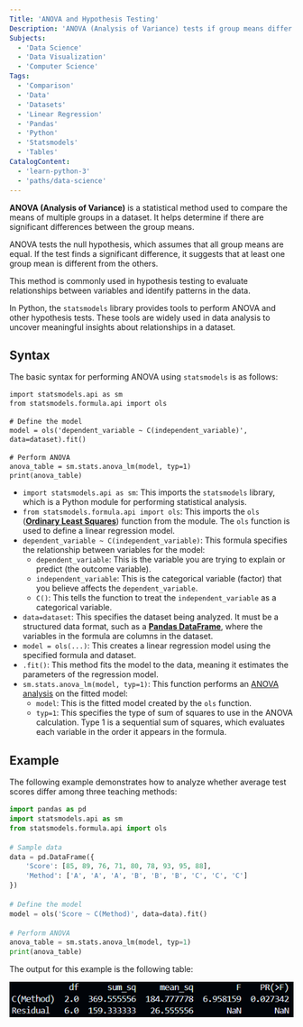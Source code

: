 ```yaml
---
Title: 'ANOVA and Hypothesis Testing'
Description: 'ANOVA (Analysis of Variance) tests if group means differ significantly.'
Subjects:
  - 'Data Science'
  - 'Data Visualization'
  - 'Computer Science'
Tags:
  - 'Comparison'
  - 'Data'
  - 'Datasets'
  - 'Linear Regression'
  - 'Pandas'
  - 'Python'
  - 'Statsmodels'
  - 'Tables'
CatalogContent:
  - 'learn-python-3'
  - 'paths/data-science'
---
```


**ANOVA (Analysis of Variance)** is a statistical method used to compare the means of multiple groups in a dataset. It helps determine if there are significant differences between the group means.

ANOVA tests the null hypothesis, which assumes that all group means are equal. If the test finds a significant difference, it suggests that at least one group mean is different from the others.

This method is commonly used in hypothesis testing to evaluate relationships between variables and identify patterns in the data.

In Python, the `statsmodels` library provides tools to perform ANOVA and other hypothesis tests. These tools are widely used in data analysis to uncover meaningful insights about relationships in a dataset.

## Syntax

The basic syntax for performing ANOVA using `statsmodels` is as follows:

```pseudo
import statsmodels.api as sm
from statsmodels.formula.api import ols

# Define the model
model = ols('dependent_variable ~ C(independent_variable)', data=dataset).fit()

# Perform ANOVA
anova_table = sm.stats.anova_lm(model, typ=1)
print(anova_table)
```

- `import statsmodels.api as sm`: This imports the `statsmodels` library, which is a Python module for performing statistical analysis.
- `from statsmodels.formula.api import ols`: This imports the `ols` (**[Ordinary Least Squares](https://www.codecademy.com/resources/docs/python/statsmodels/ols)**) function from the module. The `ols` function is used to define a linear regression model.
- `dependent_variable ~ C(independent_variable)`: This formula specifies the relationship between variables for the model:
  - `dependent_variable`: This is the variable you are trying to explain or predict (the outcome variable).
  - `independent_variable`: This is the categorical variable (factor) that you believe affects the `dependent_variable`.
  - `C()`: This tells the function to treat the `independent_variable` as a categorical variable.
- `data=dataset`: This specifies the dataset being analyzed. It must be a structured data format, such as a **[Pandas DataFrame](https://www.codecademy.com/resources/docs/pandas/dataframe)**, where the variables in the formula are columns in the dataset.
- `model = ols(...)`: This creates a linear regression model using the specified formula and dataset.
- `.fit()`: This method fits the model to the data, meaning it estimates the parameters of the regression model.
- `sm.stats.anova_lm(model, typ=1)`: This function performs an [ANOVA analysis](https://www.codecademy.com/resources/docs/python/statsmodels/anova-lm) on the fitted model:
  - `model`: This is the fitted model created by the `ols` function.
  - `typ=1`: This specifies the type of sum of squares to use in the ANOVA calculation. Type 1 is a sequential sum of squares, which evaluates each variable in the order it appears in the formula.

## Example

The following example demonstrates how to analyze whether average test scores differ among three teaching methods:

```py
import pandas as pd
import statsmodels.api as sm
from statsmodels.formula.api import ols

# Sample data
data = pd.DataFrame({
    'Score': [85, 89, 76, 71, 80, 78, 93, 95, 88],
    'Method': ['A', 'A', 'A', 'B', 'B', 'B', 'C', 'C', 'C']
})

# Define the model
model = ols('Score ~ C(Method)', data=data).fit()

# Perform ANOVA
anova_table = sm.stats.anova_lm(model, typ=1)
print(anova_table)
```

The output for this example is the following table:

![ANOVA Table Result](https://raw.githubusercontent.com/Codecademy/docs/main/media/anova-result.png)
